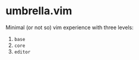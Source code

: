 # umbrella.vim
Minimal (or not so) vim experience with three levels:
1. `base`
2. `core`
3. `editor`

<!--
install core junegunn/fzf.vim
install core preservim/vim-indent-guides
install core terryma/vim-multiple-cursors
install core tpope/vim-unimpaired

install editor rstacruz/vim-closer
install editor editorconfig/editorconfig-vim
install editor tpope/vim-endwise
install editor airblade/vim-gitgutter
install editor junegunn/gv.vim
install editor tpope/vim-projectionist
-->
